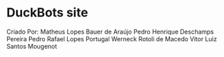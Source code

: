 # DuckBots site

Criado Por:
Matheus Lopes Bauer de Araújo
Pedro Henrique Deschamps Pereira
Pedro Rafael Lopes Portugal Werneck Rotoli de Macedo
Vitor Luiz Santos Mougenot
